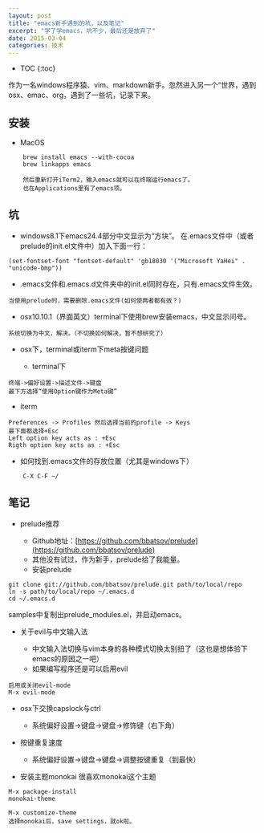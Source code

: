 ```yaml
---
layout: post
title: "emacs新手遇到的坑，以及笔记"
excerpt: "学了学emacs，坑不少，最后还是放弃了"
date: 2015-03-04
categories: 技术
---
```



* TOC
{:toc}

作为一名windows程序猿、vim、markdown新手。忽然进入另一个“世界，遇到osx、emac、org，遇到了一些坑，记录下来。

## 安装
- MacOS

~~~
    brew install emacs --with-cocoa
    brew linkapps emacs

    然后重新打开iTerm2，输入emacs就可以在终端运行emacs了。
    也在Applications里有了emacs项。
~~~

## 坑

- windows8.1下emacs24.4部分中文显示为“方块”。
    在.emacs文件中（或者prelude的init.el文件中）加入下面一行：

~~~
(set-fontset-font "fontset-default" 'gb18030 '("Microsoft YaHei" . "unicode-bmp"))
~~~

- .emacs文件和.emacs.d文件夹中的init.el同时存在，只有.emacs文件生效。
~~~
当使用prelude时，需要删除.emacs文件(如何使两者都有效？)
~~~

- osx10.10.1（界面英文）terminal下使用brew安装emacs，中文显示问号。

~~~
系统切换为中文，解决。（不切换如何解决，暂不想研究了）
~~~

- osx下，terminal或iterm下meta按键问题

  - terminal下

~~~
终端->偏好设置->描述文件->键盘
最下方选择“使用Option键作为Meta键”
~~~

  - iterm

~~~
Preferences -> Profiles 然后选择当前的profile -> Keys
最下面都选择+Esc
Left option key acts as : +Esc
Rigth option key acts as : +Esc
~~~

- 如何找到.emacs文件的存放位置（尤其是windows下）

~~~
    C-X C-F ~/
~~~

## 笔记

- prelude推荐

  - Github地址：[https://github.com/bbatsov/prelude](https://github.com/bbatsov/prelude)
  - 其他没有试过，作为新手，prelude给了我能量。
  - 安装prelude

~~~
git clone git://github.com/bbatsov/prelude.git path/to/local/repo
ln -s path/to/local/repo ~/.emacs.d
cd ~/.emacs.d
~~~

samples中复制出prelude_modules.el，并启动emacs。

- 关于evil与中文输入法

  - 中文输入法切换与vim本身的各种模式切换太别扭了（这也是想体验下emacs的原因之一吧）
  - 如果编写程序还是可以启用evil

~~~
启用或关闭evil-mode
M-x evil-mode
~~~

- osx下交换capslock与ctrl

  - 系统偏好设置->键盘->键盘->修饰键（右下角）

- 按键重复速度

  - 系统偏好设置->键盘->键盘->调整按键重复（到最快）

- 安装主题monokai
很喜欢monokai这个主题

~~~
M-x package-install
monokai-theme

M-x customize-theme
选择monokai后，save settings，就ok啦。
~~~

